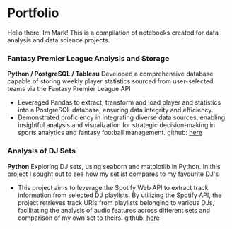 # Portfolio
Hello there, Im Mark! This is a compilation of notebooks created for data analysis and data science projects.

### Fantasy Premier League Analysis and Storage
__Python / PostgreSQL / Tableau__
Developed a comprehensive database capable of storing weekly player statistics sourced 
from user-selected teams via the Fantasy Premier League API
- Leveraged Pandas to extract, transform and load player and statistics into a 
PostgreSQL database, ensuring data integrity and efficiency. 
- Demonstrated proficiency in integrating diverse data sources, enabling insightful 
analysis and visualization for strategic decision-making in sports analytics and 
fantasy football management. github: [here](https://github.com/amboym/DraftFPLDB)

### Analysis of DJ Sets 
__Python__
Exploring DJ sets, using seaborn and matplotlib in Python. In this project I sought out to see how my setlist compares to my favourite DJ's
- This project aims to leverage the Spotify Web API to extract track information from selected DJ playlists. By utilizing the Spotify API, the project retrieves track URIs from playlists belonging to various DJs, facilitating the analysis of audio features across different sets and comparison of my own set to theirs. github: [here](https://github.com/amboym/DJset)
